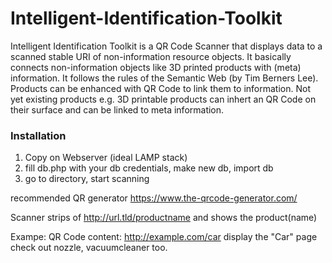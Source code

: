 # Intelligent-Identification-Toolkit

Intelligent Identification Toolkit is a QR Code Scanner that displays data to a scanned stable URI of non-information resource objects. It basically connects non-information objects like 3D printed products with (meta) information. It follows the rules of the Semantic Web (by Tim Berners Lee). Products can be enhanced with QR Code to link them to information. Not yet existing products e.g. 3D printable products can inhert an QR Code on their surface and can be linked to meta information.


### Installation

1. Copy on Webserver (ideal LAMP stack)
2. fill db.php with your db credentials, make new db, import db
3. go to directory, start scanning

recommended QR generator
https://www.the-qrcode-generator.com/

Scanner strips of http://url.tld/productname and shows the product(name)

Exampe: QR Code content: http://example.com/car display the "Car" page check out nozzle, vacuumcleaner too.
 

